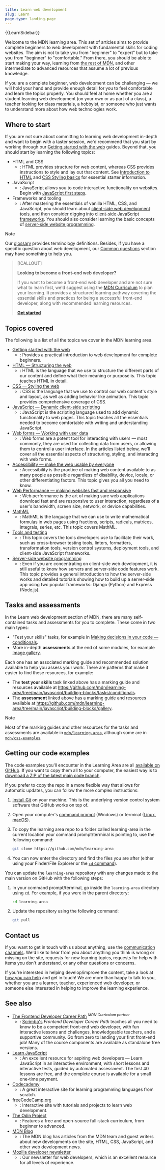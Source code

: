 ```yaml
---
title: Learn web development
slug: Learn
page-type: landing-page
---
```


{{LearnSidebar}}

Welcome to the MDN learning area. This set of articles aims to provide complete beginners to web development with fundamental skills for coding websites. The aim is not to take you from "beginner" to "expert" but to take you from "beginner" to "comfortable." From there, you should be able to start making your way, learning from [the rest of MDN](/en-US/), and other intermediate to advanced resources that assume a lot of previous knowledge.

If you are a complete beginner, web development can be challenging — we will hold your hand and provide enough detail for you to feel comfortable and learn the topics properly. You should feel at home whether you are a student learning web development (on your own or as part of a class), a teacher looking for class materials, a hobbyist, or someone who just wants to understand more about how web technologies work.

## Where to start

If you are not sure about committing to learning web development in-depth and want to begin with a taster session, we'd recommend that you start by working through our [Getting started with the web](/en-US/docs/Learn_web_development/Getting_started/Your_first_website) guides. Beyond that, you should start by learning the following topics:

- HTML and CSS
  - : HTML provides structure for web content, whereas CSS provides instructions to style and lay out that content. See [Introduction to HTML](/en-US/docs/Learn_web_development/Code/Structuring_content) and [CSS Styling basics](/en-US/docs/Learn_web_development/Core/Styling_basics) for essential starter information.
- JavaScript
  - : JavaScript allows you to code interactive functionality on websites. Begin with [JavaScript first steps](/en-US/docs/Learn/JavaScript/First_steps).
- Frameworks and tooling
  - : After mastering the essentials of vanilla HTML, CSS, and JavaScript, you should learn about [client-side web development tools](/en-US/docs/Learn/Tools_and_testing/Understanding_client-side_tools), and then consider digging into [client-side JavaScript frameworks](/en-US/docs/Learn_web_development/Core/Frameworks_libraries). You should also consider learning the basic concepts of [server-side website programming](/en-US/docs/Learn/Server-side).

> [!NOTE]
> Our [glossary](/en-US/docs/Glossary) provides terminology definitions. Besides, if you have a specific question about web development, our [Common questions](/en-US/docs/Learn/Common_questions) section may have something to help you.

> [!CALLOUT]
>
> **Looking to become a front-end web developer?**
>
> If you want to become a front-end web developer and are not sure what to learn first, we'd suggest using the [MDN Curriculum](/en-US/curriculum/) to plan your learning. It provides a structured learning pathway covering the essential skills and practices for being a successful front-end developer, along with recommended learning resources.
>
> [**Get started**](/en-US/curriculum/)

## Topics covered

The following is a list of all the topics we cover in the MDN learning area.

- [Getting started with the web](/en-US/docs/Learn_web_development/Getting_started/Your_first_website)
  - : Provides a practical introduction to web development for complete beginners.
- [HTML — Structuring the web](/en-US/docs/Learn/HTML)
  - : HTML is the language that we use to structure the different parts of our content and define what their meaning or purpose is. This topic teaches HTML in detail.
- [CSS — Styling the web](/en-US/docs/Learn_web_development/Core/Styling_basics)
  - : CSS is the language that we use to control our web content's style and layout, as well as adding behavior like animation. This topic provides comprehensive coverage of CSS.
- [JavaScript — Dynamic client-side scripting](/en-US/docs/Learn/JavaScript)
  - : JavaScript is the scripting language used to add dynamic functionality to web pages. This topic teaches all the essentials needed to become comfortable with writing and understanding JavaScript.
- [Web forms — Working with user data](/en-US/docs/Learn/Forms)
  - : Web forms are a potent tool for interacting with users — most commonly, they are used for collecting data from users, or allowing them to control a user interface. In the articles listed below, we'll cover all the essential aspects of structuring, styling, and interacting with web forms.
- [Accessibility — make the web usable by everyone](/en-US/docs/Learn/Accessibility)
  - : Accessibility is the practice of making web content available to as many people as possible regardless of disability, device, locale, or other differentiating factors. This topic gives you all you need to know.
- [Web Performance — making websites fast and responsive](/en-US/docs/Learn/Performance)
  - : Web performance is the art of making sure web applications download fast and are responsive to user interaction, regardless of a user's bandwidth, screen size, network, or device capabilities.
- [MathML](/en-US/docs/Learn/MathML)
  - : MathML is the language that we can use to write mathematical formulas in web pages using fractions, scripts, radicals, matrices, integrals, series, etc. This topic covers MathML.
- [Tools and testing](/en-US/docs/Learn/Tools_and_testing)
  - : This topic covers the tools developers use to facilitate their work, such as cross-browser testing tools, linters, formatters, transformation tools, version control systems, deployment tools, and client-side JavaScript frameworks.
- [Server-side website programming](/en-US/docs/Learn/Server-side)
  - : Even if you are concentrating on client-side web development, it is still useful to know how servers and server-side code features work. This topic provides a general introduction to how the server-side works and detailed tutorials showing how to build up a server-side app using two popular frameworks: Django (Python) and Express (Node.js).

## Tasks and assessments

In the Learn web development section of MDN, there are many self-contained tasks and assessments for you to complete. These come in two main types:

- "Test your skills" tasks, for example in [Making decisions in your code — conditionals](/en-US/docs/Learn_web_development/Core/Scripting/Conditionals#test_your_skills!).
- More in-depth **assessments** at the end of some modules, for example [Image gallery](/en-US/docs/Learn_web_development/Core/Scripting/Image_gallery).

Each one has an associated marking guide and recommended solution available to help you assess your work.
There are patterns that make it easier to find these resources, for example:

- The **test your skills** task linked above has a marking guide and resources available at <https://github.com/mdn/learning-area/tree/main/javascript/building-blocks/tasks/conditionals>.
- The **assessment** linked above has a marking guide and resources available at <https://github.com/mdn/learning-area/tree/main/javascript/building-blocks/gallery>.

> [!NOTE]
> Most of the marking guides and other resources for the tasks and assessments are available in [`mdn/learning-area`](https://github.com/mdn/learning-area/), although some are in [`mdn/css-examples`](https://github.com/mdn/css-examples/tree/main/learn).

## Getting our code examples

The code examples you'll encounter in the Learning Area are all [available on GitHub](https://github.com/mdn/learning-area/).
If you want to copy them all to your computer, the easiest way is to [download a ZIP of the latest main code branch](https://codeload.github.com/mdn/learning-area/zip/main).

If you prefer to copy the repo in a more flexible way that allows for automatic updates, you can follow the more complex instructions:

1. [Install Git](https://git-scm.com/downloads) on your machine. This is the underlying version control system software that GitHub works on top of.
2. Open your computer's [command prompt](https://www.lifewire.com/how-to-open-command-prompt-2618089) (Windows) or terminal ([Linux](https://help.ubuntu.com/community/UsingTheTerminal), [macOS](https://blog.teamtreehouse.com/introduction-to-the-mac-os-x-command-line)).
3. To copy the learning area repo to a folder called learning-area in the current location your command prompt/terminal is pointing to, use the following command:

   ```bash
   git clone https://github.com/mdn/learning-area
   ```

4. You can now enter the directory and find the files you are after (either using your Finder/File Explorer or the [`cd` command](<https://en.wikipedia.org/wiki/Cd_(command)>)).

You can update the `learning-area` repository with any changes made to the main version on GitHub with the following steps:

1. In your command prompt/terminal, go inside the `learning-area` directory using `cd`. For example, if you were in the parent directory:

   ```bash
   cd learning-area
   ```

2. Update the repository using the following command:

   ```bash
   git pull
   ```

## Contact us

If you want to get in touch with us about anything, use the [communication channels](/en-US/docs/MDN/Community/Communication_channels). We'd like to hear from you about anything you think is wrong or missing on the site, requests for new learning topics, requests for help with items you don't understand, or any other questions or concerns.

If you're interested in helping develop/improve the content, take a look at [how you can help](/en-US/docs/MDN/Community/Contributing) and get in touch! We are more than happy to talk to you, whether you are a learner, teacher, experienced web developer, or someone else interested in helping to improve the learning experience.

## See also

- [The Frontend Developer Career Path](https://v2.scrimba.com/the-frontend-developer-career-path-c0j?via=mdn) <sup>_MDN Curriculum partner_</sup>
  - : [Scrimba's](https://scrimba.com?via=mdn) _Frontend Developer Career Path_ teaches all you need to know to be a competent front-end web developer, with fun interactive lessons and challenges, knowledgeable teachers, and a supportive community. Go from zero to landing your first front-end job! Many of the course components are available as standalone free versions.
- [Learn JavaScript](https://learnjavascript.online/)
  - : An excellent resource for aspiring web developers — Learn JavaScript in an interactive environment, with short lessons and interactive tests, guided by automated assessment. The first 40 lessons are free, and the complete course is available for a small one-time payment.
- [Codecademy](https://www.codecademy.com/)
  - : A great interactive site for learning programming languages from scratch.
- [freeCodeCamp.org](https://www.freecodecamp.org/)
  - : Interactive site with tutorials and projects to learn web development.
- [The Odin Project](https://www.theodinproject.com/)
  - : Features a free and open-source full-stack curriculum, from beginner to advanced.
- [MDN Blog](/en-US/blog/)
  - : The MDN blog has articles from the MDN team and guest writers about new developments on the site, HTML, CSS, JavaScript, and other web development news.
- [Mozilla developer newsletter](https://www.mozilla.org/en-US/newsletter/developer/)
  - : Our newsletter for web developers, which is an excellent resource for all levels of experience.

